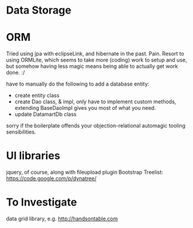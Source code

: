 
Data Storage
============



ORM
===

Tried using jpa with eclipseLink, and hibernate in the past. Pain. Resort to using ORMLite,
which seems to take more (coding) work to setup and use, but somehow having less magic means being
able to actually get work done. :/

have to manually do the following to add a database entity:

 * create entity class
 * create Dao class, & impl, only have to implement custom methods, extending BaseDaoImpl
   gives you most of what you need.
 * update DatamartDb class

sorry if the boilerplate offends your objection-relational automagic tooling sensibilities.


UI libraries
============

jquery, of course, along with fileupload plugin
Bootstrap
Treelist: <https://code.google.com/p/dynatree/>


To Investigate
==============

data grid library, e.g. <http://handsontable.com>
